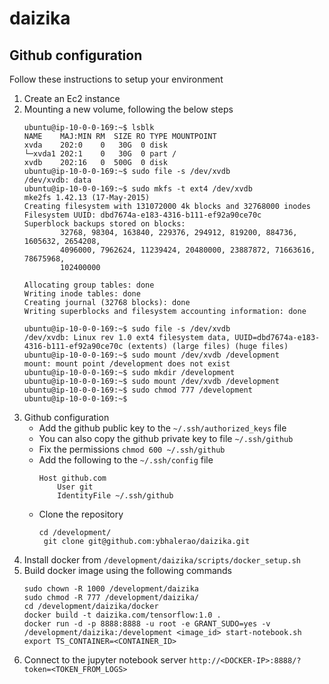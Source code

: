 # daizika

## Github configuration
Follow these instructions to setup your environment

1. Create an Ec2 instance
2. Mounting a new volume, following the below steps
    ```
    ubuntu@ip-10-0-0-169:~$ lsblk
    NAME    MAJ:MIN RM  SIZE RO TYPE MOUNTPOINT
    xvda    202:0    0   30G  0 disk
    └─xvda1 202:1    0   30G  0 part /
    xvdb    202:16   0  500G  0 disk
    ubuntu@ip-10-0-0-169:~$ sudo file -s /dev/xvdb
    /dev/xvdb: data
    ubuntu@ip-10-0-0-169:~$ sudo mkfs -t ext4 /dev/xvdb
    mke2fs 1.42.13 (17-May-2015)
    Creating filesystem with 131072000 4k blocks and 32768000 inodes
    Filesystem UUID: dbd7674a-e183-4316-b111-ef92a90ce70c
    Superblock backups stored on blocks:
            32768, 98304, 163840, 229376, 294912, 819200, 884736, 1605632, 2654208,
            4096000, 7962624, 11239424, 20480000, 23887872, 71663616, 78675968,
            102400000

    Allocating group tables: done
    Writing inode tables: done
    Creating journal (32768 blocks): done
    Writing superblocks and filesystem accounting information: done

    ubuntu@ip-10-0-0-169:~$ sudo file -s /dev/xvdb
    /dev/xvdb: Linux rev 1.0 ext4 filesystem data, UUID=dbd7674a-e183-4316-b111-ef92a90ce70c (extents) (large files) (huge files)
    ubuntu@ip-10-0-0-169:~$ sudo mount /dev/xvdb /development
    mount: mount point /development does not exist
    ubuntu@ip-10-0-0-169:~$ sudo mkdir /development
    ubuntu@ip-10-0-0-169:~$ sudo mount /dev/xvdb /development
    ubuntu@ip-10-0-0-169:~$ sudo chmod 777 /development
    ubuntu@ip-10-0-0-169:~$
    ```
3. Github configuration
   * Add the github public key to the `~/.ssh/authorized_keys` file
   * You can also copy the github private key to file `~/.ssh/github`
   * Fix the permissions `chmod 600 ~/.ssh/github`
   * Add the following to the `~/.ssh/config` file
      ```
      Host github.com
          User git
          IdentityFile ~/.ssh/github
      ```
   * Clone the repository
      ```
      cd /development/
       git clone git@github.com:ybhalerao/daizika.git
      ```
4. Install docker from `/development/daizika/scripts/docker_setup.sh`
5. Build docker image using the following commands
    ```
    sudo chown -R 1000 /development/daizika
    sudo chmod -R 777 /development/daizika/
    cd /development/daizika/docker
    docker build -t daizika.com/tensorflow:1.0 .
    docker run -d -p 8888:8888 -u root -e GRANT_SUDO=yes -v /development/daizika:/development <image_id> start-notebook.sh
    export TS_CONTAINER=<CONTAINER_ID>
    ```
6. Connect to the jupyter notebook server `http://<DOCKER-IP>:8888/?token=<TOKEN_FROM_LOGS>`


